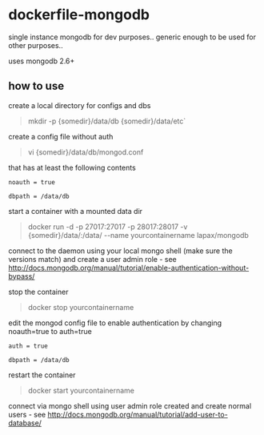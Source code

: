 dockerfile-mongodb
==================

single instance mongodb for dev purposes.. generic enough to be used for other purposes..


uses mongodb 2.6+



how to use
----------

create a local directory for configs and dbs

> mkdir  -p {somedir}/data/db {somedir}/data/etc`


create a config file without auth

> vi {somedir}/data/db/mongod.conf

that has at least the following contents
```
noauth = true

dbpath = /data/db
```


start a container with a mounted data dir

> docker run -d -p 27017:27017 -p 28017:28017 -v {somedir}/data/:/data/ --name yourcontainername lapax/mongodb


connect to the daemon using your local mongo shell (make sure the versions match) and create a user admin role - see http://docs.mongodb.org/manual/tutorial/enable-authentication-without-bypass/


stop the container 

> docker stop yourcontainername


edit the mongod config file to enable authentication by changing noauth=true to auth=true
```
auth = true

dbpath = /data/db
```


restart the container

> docker start yourcontainername


connect via mongo shell using user admin role created and create normal users  - see http://docs.mongodb.org/manual/tutorial/add-user-to-database/

